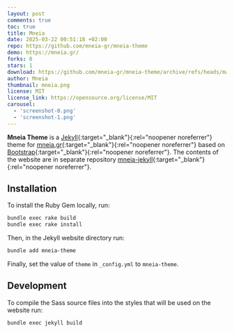 ```yaml
---
layout: post
comments: true
toc: true
title: Mneia
date: 2025-03-22 00:51:18 +02:00
repo: https://github.com/mneia-gr/mneia-theme
demo: https://mneia.gr/
forks: 0
stars: 1
download: https://github.com/mneia-gr/mneia-theme/archive/refs/heads/main.zip
author: Mneia
thumbnail: mneia.png
license: MIT
license_link: https://opensource.org/license/MIT
carousel:
  - 'screenshot-0.png'
  - 'screenshot-1.png'
---
```


**Mneia Theme** is a [Jekyll](https://jekyllrb.com/){:target="_blank"}{:rel="noopener noreferrer"} theme for [mneia.gr](https://mneia.gr/){:target="_blank"}{:rel="noopener noreferrer"} based on [Bootstrap](https://getbootstrap.com/){:target="_blank"}{:rel="noopener noreferrer"}. The contents of the website are in separate repository [mneia-jekyll](https://github.com/mneia-gr/mneia-jekyll){:target="_blank"}{:rel="noopener noreferrer"}.

## Installation

To install the Ruby Gem locally, run:

```bash
bundle exec rake build
bundle exec rake install
```

Then, in the Jekyll website directory run:

```bash
bundle add mneia-theme
```

Finally, set the value of `theme` in `_config.yml` to `mneia-theme`.

## Development

To compile the Sass source files into the styles that will be used on the website run:

```bash
bundle exec jekyll build
```
